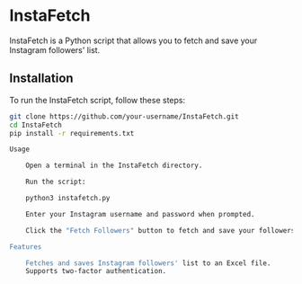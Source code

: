 # InstaFetch

InstaFetch is a Python script that allows you to fetch and save your Instagram followers' list.

## Installation

To run the InstaFetch script, follow these steps:

```bash
git clone https://github.com/your-username/InstaFetch.git
cd InstaFetch
pip install -r requirements.txt

Usage

    Open a terminal in the InstaFetch directory.

    Run the script:

    python3 instafetch.py

    Enter your Instagram username and password when prompted.

    Click the "Fetch Followers" button to fetch and save your followers' list.

Features

    Fetches and saves Instagram followers' list to an Excel file.
    Supports two-factor authentication.
